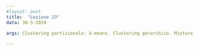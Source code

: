 ```yaml
---
#layout: post
title:  "Lezione 23"
data: 30-5-2019

args: Clustering partizionale: k-means. Clustering gerarchico. Mixture models e loro relazione con il clustering.

---
```


